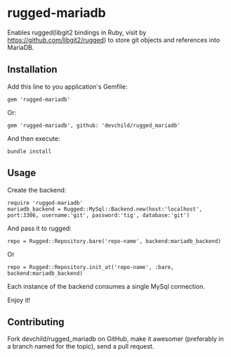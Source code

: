 rugged-mariadb
============

Enables rugged(libgit2 bindings in Ruby, visit by https://github.com/libgit2/rugged) to store git objects and references into MariaDB.



## Installation

Add this line to you application's Gemfile:

    gem 'rugged-mariadb'
Or:

    gem 'rugged-mariadb', github: 'devchild/rugged_mariadb'

And then execute:

    bundle install


## Usage

Create the backend:

    require 'rugged-mariadb'
    mariadb_backend = Rugged::MySql::Backend.new(host:'localhost', port:3306, username:'git', password:'tig', database:'git')

And pass it to rugged:
    
    repo = Rugged::Repository.bare('repo-name', backend:mariadb_backend)

Or

    repo = Rugged::Repository.init_at('repo-name', :bare, backend:mariadb_backend)


Each instance of the backend consumes a single MySql connection.

Enjoy it!

## Contributing
Fork devchild/rugged_mariadb on GitHub, make it awesomer (preferably in a branch named for the topic), send a pull request.

